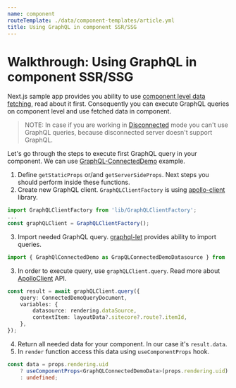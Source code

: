 ```yaml
---
name: component
routeTemplate: ./data/component-templates/article.yml
title: Using GraphQL in component SSR/SSG
---
```

# Walkthrough: Using GraphQL in component SSR/SSG

Next.js sample app provides you ability to use [component level data fetching](/docs/nextjs/data-fetching/component-level-data-fetching), read about it first.
Consequently you can execute GraphQL queries on component level and use fetched data in component.

> NOTE: In case if you are working in [Disconnected](/docs/techniques/working-disconnected/disconnected-overview) mode you can't use GraphQL queries, because disconnected server doesn't support GraphQL.

Let's go through the steps to execute first GraphQL query in your component. We can use [GraphQL-ConnectedDemo](https://github.com/Sitecore/jss/blob/master/samples/nextjs/src/components/graphql/GraphQL-ConnectedDemo.tsx) example.

1. Define `getStaticProps` or/and `getServerSideProps`. Next steps you should perform inside these functions.
2. Create new GraphQL client. `GraphQLClientFactory` is using [apollo-client](https://www.apollographql.com/docs/react) library.
```ts
import GraphQLClientFactory from 'lib/GraphQLClientFactory';
...
const graphQLClient = GraphQLClientFactory();
```
3. Import needed GraphQL query. [graphql-let](https://github.com/piglovesyou/graphql-let) provides ability to import queries.
```ts
import { GraphQlConnectedDemo as GrapQLConnectedDemoDatasource } from './GraphQL-ConnectedDemo.graphql';
```
3. In order to execute query, use `graphQLClient.query`. Read more about [ApolloClient](https://www.apollographql.com/docs/react/api/core/ApolloClient) API.
```ts
const result = await graphQLClient.query({
	query: ConnectedDemoQueryDocument,
	variables: {
		datasource: rendering.dataSource,
		contextItem: layoutData?.sitecore?.route?.itemId,
	},
});
```
4. Return all needed data for your component. In our case it's `result.data`.
5. In `render` function access this data using `useComponentProps` hook.
```ts
const data = props.rendering.uid
	? useComponentProps<GraphQLConnectedDemoData>(props.rendering.uid)
	: undefined;
```
